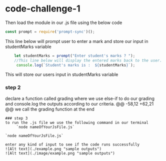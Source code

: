 # code-challenge-1

  Then load the module in our .js file using the below code

  ```js
  const prompt = require('prompt-sync')();
  ```
This line below will prompt user to enter a mark and store our input in studentMarks variable 
   ```javascript
       let studentMarks = prompt("Enter student's marks ? ");
       //This line below will display the entered marks back to the user.
        console.log(`Student's marks is :  ${studentMarks}`);
   ```
   This will store our users input in studentMarks variable 

  ### step 2

declare a function called grading where we use else-if to do our grading and console.log the outputs according to our criteria.
@@ -58,12 +62,21 @@ we call the grading function at the end
   ```
  ### step 3
  to run the .js file we use the following command in our terminal
        `node nameOfYourJsFile.js`

`node nameOfYourJsFile.js`

   enter any kind of input to see if the code runs successfully     
  ![Alt text](./example.png "sample outputs")
  ![Alt text](./image/example.png "sample outputs")

